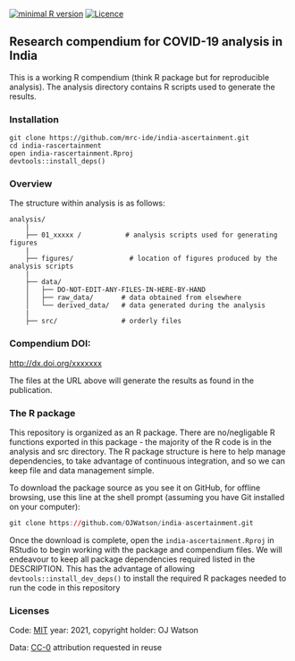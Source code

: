 
<!-- README.md is generated from README.Rmd. Please edit that file -->

[![minimal R
version](https://img.shields.io/badge/R%3E%3D-4.1.2-brightgreen.svg)](https://cran.r-project.org/)
[![Licence](https://img.shields.io/github/license/mashape/apistatus.svg)](http://choosealicense.com/licenses/mit/)

## Research compendium for COVID-19 analysis in India

This is a working R compendium (think R package but for reproducible
analysis). The analysis directory contains R scripts used to generate
the results.

### Installation

    git clone https://github.com/mrc-ide/india-ascertainment.git
    cd india-rascertainment
    open india-rascertainment.Rproj
    devtools::install_deps()

### Overview

The structure within analysis is as follows:

    analysis/
        |
        ├── 01_xxxxx /           # analysis scripts used for generating figures
        |
        ├── figures/              # location of figures produced by the analysis scripts
        |
        ├── data/
        │   ├── DO-NOT-EDIT-ANY-FILES-IN-HERE-BY-HAND
        │   ├── raw_data/       # data obtained from elsewhere
        │   └── derived_data/   # data generated during the analysis
        |
        ├── src/                # orderly files

### Compendium DOI:

<http://dx.doi.org/xxxxxxx>

The files at the URL above will generate the results as found in the
publication.

### The R package

This repository is organized as an R package. There are no/negligable R
functions exported in this package - the majority of the R code is in
the analysis and src directory. The R package structure is here to help
manage dependencies, to take advantage of continuous integration, and so
we can keep file and data management simple.

To download the package source as you see it on GitHub, for offline
browsing, use this line at the shell prompt (assuming you have Git
installed on your computer):

``` r
git clone https://github.com/OJWatson/india-ascertainment.git
```

Once the download is complete, open the `india-ascertainment.Rproj` in
RStudio to begin working with the package and compendium files. We will
endeavour to keep all package dependencies required listed in the
DESCRIPTION. This has the advantage of allowing
`devtools::install_dev_deps()` to install the required R packages needed
to run the code in this repository

### Licenses

Code: [MIT](http://opensource.org/licenses/MIT) year: 2021, copyright
holder: OJ Watson

Data: [CC-0](http://creativecommons.org/publicdomain/zero/1.0/)
attribution requested in reuse
